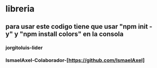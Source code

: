# libreria
## para usar este codigo tiene que usar "npm init -y" y "npm install colors" en la consola
### jorgitoluis-lider
### IsmaelAxel-Colaborador-[https://github.com/IsmaelAxel]
